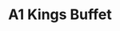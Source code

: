 ---
layout: place
title: "A1 Kings Buffet"
permalink: /new-york/massena/a1-kings-buffet.html
stateAbbr: NY
stateName: New York
cityName: Massena
place_id: ChIJuWMLQtk_zEwRIg-keJaWbDs
photos:
  - name: >-
      places/ChIJuWMLQtk_zEwRIg-keJaWbDs/photos/AeeoHcJaZgzCIS7GDSQKF3STEKnzF1O_klXTGzjQ4iEWJUVZ6xmInAhZDSSqjpGD6CaDkzmsnpQyfigFTIBS_3ciccKXM1Zuw8xv4_b8RbPHkqyqox3KHBun56gAuREjDBtiOwHvk8LE_mm29UxK53MM561XaiGL9Tc0pjbLhw16JrU3sFgIE-HjC7W0HbRbypjutlHq879exICrbfCnqta0KIqk51axyAm-cf3lsyZpHlT6tFSFQxQtKUwf_yFt4ssLhAV4b5nyQDLFnlogFuaciN-tN1VHe_4JE8s7v3vFizIma7nxYRjmlRR8TmEpGRqweymCjV7Zl9vfqVAxVDB8joJVtABn51CrHqGQ-41CcTP3hF4v24Ctd0myS5VS7XpkGUe48bGzGLk3AVT8AtdgbGH1WkYykdoMXWKf5uqwQE2WXys
    widthPx: 4032
    heightPx: 3024
    authorAttributions:
      - displayName: Roger Coughlin
        uri: https://maps.google.com/maps/contrib/106649677811421359746
        photoUri: >-
          https://lh3.googleusercontent.com/a-/ALV-UjUT3U2niSwyujBEbkxLrSLSJnK5TdyUtachV6AQOXLN8LEXtcyc=s100-p-k-no-mo
    flagContentUri: >-
      https://www.google.com/local/imagery/report/?cb_client=maps_api_places.places_api&image_key=!1e10!2sCIHM0ogKEICAgICUmo7TuQE&hl=en-US
    googleMapsUri: >-
      https://www.google.com/maps/place//data=!3m4!1e2!3m2!1sCIHM0ogKEICAgICUmo7TuQE!2e10!4m2!3m1!1s0x4ccc3fd9420b63b9:0x3b6c969678a40f22
  - name: >-
      places/ChIJuWMLQtk_zEwRIg-keJaWbDs/photos/AeeoHcIe39utCxkD7TvJ8tAmyzueqNmOTlEogoRlaiBpgVRXSijVEk_DzTb3kXraODzKjVt2UMzaz-ySDEvI_CjLWNvh5TTGQcF_68T8bEUsKtZZPF-ss5CN-Nf3jdP5yOIEQ_n_h0HuYE-Li6SJ5W__9kIW10gprFB-uSf9v5MH_HMsa0FkWl5xoP5b9lA3_0V8CAkrn3u09nYVirlYmo34XhLbSp4WAmJGFWE6BdJaLwucME1eSXOXgE_7RrAwVtVpDDctQpiUsqDtVDnFjFnTdikNnIRfBDLSf6-TtE6qpCh8wx-mbeF_Jb_-n4DyPiQrJ4ZXyKdKbouwSgu9ACDw9wNwxZW5mcg946TMwBAlal7AoDCgORZy4R3Zgxqroz6oagOCM5Q6eliUK-7PotYUqO8xW-ukoYQ-P7DVin6ddtepUdyP
    widthPx: 4032
    heightPx: 1960
    authorAttributions:
      - displayName: Jessica Merrihew
        uri: https://maps.google.com/maps/contrib/101022547435344026958
        photoUri: >-
          https://lh3.googleusercontent.com/a-/ALV-UjUMIsplgB_lzyGB7uJOWdAb2uREwqDrd1HTPA9hNVUBV3jhbx0_hA=s100-p-k-no-mo
    flagContentUri: >-
      https://www.google.com/local/imagery/report/?cb_client=maps_api_places.places_api&image_key=!1e10!2sCIHM0ogKEICAgIDHodT7jgE&hl=en-US
    googleMapsUri: >-
      https://www.google.com/maps/place//data=!3m4!1e2!3m2!1sCIHM0ogKEICAgIDHodT7jgE!2e10!4m2!3m1!1s0x4ccc3fd9420b63b9:0x3b6c969678a40f22
  - name: >-
      places/ChIJuWMLQtk_zEwRIg-keJaWbDs/photos/AeeoHcKJMMpK-ks3wZ808ykZqD24SEH2l3bF3uc5wen745d9Lm0nNbwkayS3aJ1QmBd6XRh92zSx50Iysm3TmH0xO0T9-BFGnQ7fXWrcgeS5rL3OZKNKT2pJR3gi5QbVQfocy3zQBCcMOpT-hGQbXVJwZ9Xl0WDf75M38pEraakICqvnDEfliOgva4b2H0XGF2tfojYjh4x2Swl0sc8rzb4xPO-fMs6Rw6J5gXR1eNtdHNfO_AOtDeSkXtKV67WRmsAxSB2T_ZFgsW_7rJK3hpDJ4k-nu2nqLFZ-8Ytd3EV9q0pDuIDGPBMY4I-z9aMtMJWnZLy_HlG0ut_-RCQeks1UNpupenw4M7E4Ukc5v4utDkfXEwgR-QMm1r7p7-JElYkVNaDisa1lBjSF6WRa1J048QLOPeBtZZ96MSpf8o_ZQXLQ66U
    widthPx: 3024
    heightPx: 4032
    authorAttributions:
      - displayName: Kyra Berry
        uri: https://maps.google.com/maps/contrib/111926306222260802327
        photoUri: >-
          https://lh3.googleusercontent.com/a-/ALV-UjX3s_7ePcFG7K3meiIJTmIgoXFBosIvk5Eq7YGFt8dh4ID2-T5G=s100-p-k-no-mo
    flagContentUri: >-
      https://www.google.com/local/imagery/report/?cb_client=maps_api_places.places_api&image_key=!1e10!2sCIHM0ogKEICAgICzodbWrAE&hl=en-US
    googleMapsUri: >-
      https://www.google.com/maps/place//data=!3m4!1e2!3m2!1sCIHM0ogKEICAgICzodbWrAE!2e10!4m2!3m1!1s0x4ccc3fd9420b63b9:0x3b6c969678a40f22
  - name: >-
      places/ChIJuWMLQtk_zEwRIg-keJaWbDs/photos/AeeoHcI-lNPrlS8yMp8ZdLbzStuckUP5GLe9aVDANvdApLgCsE2fHf_e9bGKRWH3RkTh8u-K5991avV4YfxDkg3gvMdeDATz6ag5XRMe7bI25ubVtuWpmhZ70h61VqIJOHWZ9Tn5dMG11EIzgLIXwCPoCKo15jjtbwr01k1r1zb9Qm8ebpb_dTqj3Uc8Kg-vtNacorM4p9ftNnC3q2zvITbFgjVK403To2GFEdS4mc7PnaeiR50-TlXUH-cukANg1x6xS10M3vxD7pb2yXZv0Nk4jozKlD6OBY49tGqYpF7b1C3ssnt1s9Kk5w62Mk4u1AUeHqxyzBBGR4Xa8kBn4ZNI5oZZ2ifaUpuL5hZcmyOD4FClIz4w7ZrIxo8EWe0z1NrnsNejmatZzZbyGtXJaY2-va35OVUjWf7Ia2nFWbG1iViVr7r8
    widthPx: 4800
    heightPx: 2700
    authorAttributions:
      - displayName: Tojo Chacko
        uri: https://maps.google.com/maps/contrib/118326822033854565238
        photoUri: >-
          https://lh3.googleusercontent.com/a-/ALV-UjUov7ga5RdQCFJWJwwUlsI-C9dG5AL-MHMDGbw4lr-S9qAl6gpz9g=s100-p-k-no-mo
    flagContentUri: >-
      https://www.google.com/local/imagery/report/?cb_client=maps_api_places.places_api&image_key=!1e10!2sCIHM0ogKEICAgIDEp7yI_AE&hl=en-US
    googleMapsUri: >-
      https://www.google.com/maps/place//data=!3m4!1e2!3m2!1sCIHM0ogKEICAgIDEp7yI_AE!2e10!4m2!3m1!1s0x4ccc3fd9420b63b9:0x3b6c969678a40f22
  - name: >-
      places/ChIJuWMLQtk_zEwRIg-keJaWbDs/photos/AeeoHcLAnMh87J1jk_Gwb3yOGet2ZxUsnxlWCz0jbMzn-U8GD7ZtO35iPh4b7w5hDnhvPhk059f3ikAWD7jHpBbLarHGG1AB0HFgnsWOpGVGs_ZAb5jTl_tlUOWjvTi6K1VvF0ffoeNo3cFtlMuOQqyO_48_f4v7_5tDJkc6eHk4UOC57rnGM-4UTzsp63kg3piEyw_EBNGQthXBhUpKpiD-ZaYxZAH_yIRfRMsKeIYYDXky2biODTTldGS5OV9dWMh29aXjF0Y5oX1pJhisjPg00JXPGWEZNBAi8HecLceR625pFJuO10ZeIGdBGaUb2mHWe_6hiYFa0QqmUduSuhLobPbb2sc19nfNqbEKYyjw6jswDaT8v83Hj4tpRA7GSVTosr1_voijgXWFqmTQ8_4pqZiq-UjtCMZYHPAgRvB52jEKEA
    widthPx: 1960
    heightPx: 4032
    authorAttributions:
      - displayName: Jessica Merrihew
        uri: https://maps.google.com/maps/contrib/101022547435344026958
        photoUri: >-
          https://lh3.googleusercontent.com/a-/ALV-UjUMIsplgB_lzyGB7uJOWdAb2uREwqDrd1HTPA9hNVUBV3jhbx0_hA=s100-p-k-no-mo
    flagContentUri: >-
      https://www.google.com/local/imagery/report/?cb_client=maps_api_places.places_api&image_key=!1e10!2sCIHM0ogKEICAgIDHoaSddw&hl=en-US
    googleMapsUri: >-
      https://www.google.com/maps/place//data=!3m4!1e2!3m2!1sCIHM0ogKEICAgIDHoaSddw!2e10!4m2!3m1!1s0x4ccc3fd9420b63b9:0x3b6c969678a40f22
  - name: >-
      places/ChIJuWMLQtk_zEwRIg-keJaWbDs/photos/AeeoHcJIYprhB_Zp79Waa2T_wp_Iq4vQTjMNs56tbLHp7EePgdlxQtXvV0AQ1X1-OnBTbRECa3XA6V-HvZRd-5UotyDNRpnKFGP85jCXIy0T0Dh0SQ25Mkj7bR3hxBBVO33PKdFqhYm5EBGA6o9JhfV7AHHfyokjazBmNMXIUBGbBuyClZqivqKiSJgldIlFYuDHXmtlWl6T3Zs6BOkZ3q4W8oC6b-QfElAa7abWxOKEV8j83Psfll-TDcYPmjnmPT_cwDm2P5DX6SEJyvHgMeU8UEqyBgp7LutyqLkTUkDlEfZDs3xR4z_j8LrLbmQEr5z-NPsms2UC26688jxx3nwkv-3gPKCMn2ZgC8XIsFC9WWyOPvUlxmZcS2KfssveQZIDbjAgcLJUH-GY4W7S-Ld7rGdhcWmjFK-3xh3MbvexbIsCHQ
    widthPx: 4032
    heightPx: 1960
    authorAttributions:
      - displayName: Jessica Merrihew
        uri: https://maps.google.com/maps/contrib/101022547435344026958
        photoUri: >-
          https://lh3.googleusercontent.com/a-/ALV-UjUMIsplgB_lzyGB7uJOWdAb2uREwqDrd1HTPA9hNVUBV3jhbx0_hA=s100-p-k-no-mo
    flagContentUri: >-
      https://www.google.com/local/imagery/report/?cb_client=maps_api_places.places_api&image_key=!1e10!2sCIHM0ogKEICAgIDHobSDaA&hl=en-US
    googleMapsUri: >-
      https://www.google.com/maps/place//data=!3m4!1e2!3m2!1sCIHM0ogKEICAgIDHobSDaA!2e10!4m2!3m1!1s0x4ccc3fd9420b63b9:0x3b6c969678a40f22
  - name: >-
      places/ChIJuWMLQtk_zEwRIg-keJaWbDs/photos/AeeoHcIapGmPnnmDh_NgGsGrTwHennnO4Go64D5waYZCn05u6FdbgMz0zMqjqGXpi8APVGmqivj0SsWdNM4pHEs2K1ClTMVrwRVA6i7C9Zq-PppwOzWmj0k9o-48_FS5kNHcsGbSQ2wDYHdba36u78cXmP-ZC5-4Nc6Xe_yM4jRLB4fAoYn1CsXcZl8lIrGY6YWZ1LyNBxvXI_OP-aRiNI7PPX4ZcZqbARaqVaqRRrvpXFtQAZ50MeJyi7072duZC-kjSI4_GgQiljoh_MNm04oqrcfZdVkg4D8MymJaBua9lXLuecJ5NL2Lq-vE5MyCN3oBzGQna3cxR1_cLUTYSXdfr10jKYgSJZYTR4kiWjHNEeS69Dbkaa_Yjv-G7RXCeF46Leia8JQXAMj6TBxd6xcvaRtSxKD-ozfkoTUyx6z0gASynw
    widthPx: 1440
    heightPx: 1920
    authorAttributions:
      - displayName: BDevlin Vintage
        uri: https://maps.google.com/maps/contrib/105787459841392797199
        photoUri: >-
          https://lh3.googleusercontent.com/a/ACg8ocJbqZHnu7PmG6QRA2drM_OsJRvLHrPV6MbkIbaGMt6HzqIVdA=s100-p-k-no-mo
    flagContentUri: >-
      https://www.google.com/local/imagery/report/?cb_client=maps_api_places.places_api&image_key=!1e10!2sCIHM0ogKEICAgIDv8862SQ&hl=en-US
    googleMapsUri: >-
      https://www.google.com/maps/place//data=!3m4!1e2!3m2!1sCIHM0ogKEICAgIDv8862SQ!2e10!4m2!3m1!1s0x4ccc3fd9420b63b9:0x3b6c969678a40f22
  - name: >-
      places/ChIJuWMLQtk_zEwRIg-keJaWbDs/photos/AeeoHcLYB1fYPQzkNji8-cy5A08XoQj3YyXePcoUDgrLN5O8ry0_e_hrV5AJXcAFDTvyQSWAVK-8airTHW64gm6JqG8hs066El4Cd7zvvXHtYCp4d4TnRG4l4UaiKRJwlKO4At8x3bSR8gRmTEpmuiLjLgyAaQ1JpYp2KMWiSOrzzTbMv5zInw5Oa6n_y2qHGQrckBy-qPsSEtb3CiKqOl59b4XnPbGLOCChHWOAMZhaDl_hHrC0DghvuXUQGwPeWdGma_lrB95BddV42IYMGwihdOZ70nzXC0yvpuYObhY4BPQdYPiPMK4E8e9yjH-cqe-zb7LvB9h4UaG48dJrVjTEzrMvVium5U28lvkukppi472YH_6kMemfLTePEZ0mZ9fe9mRyQphX-iSYWbp68T_AMDGyi5VrL4_nbXBMz2cEJtsju9U
    widthPx: 4032
    heightPx: 3024
    authorAttributions:
      - displayName: Day Time Activities
        uri: https://maps.google.com/maps/contrib/105116922158033400705
        photoUri: >-
          https://lh3.googleusercontent.com/a-/ALV-UjX5ujGx9JIsCzrYy4Ti9gyN4Q2BG-QEtiDY4_SKawmXuUceoHlv=s100-p-k-no-mo
    flagContentUri: >-
      https://www.google.com/local/imagery/report/?cb_client=maps_api_places.places_api&image_key=!1e10!2sCIHM0ogKEICAgICc_p38-QE&hl=en-US
    googleMapsUri: >-
      https://www.google.com/maps/place//data=!3m4!1e2!3m2!1sCIHM0ogKEICAgICc_p38-QE!2e10!4m2!3m1!1s0x4ccc3fd9420b63b9:0x3b6c969678a40f22
  - name: >-
      places/ChIJuWMLQtk_zEwRIg-keJaWbDs/photos/AeeoHcIBpHThXAVZkJ0Ys-Tck6tE62cM7_iGq9gdMEC1qzM71hkEpzwqiF55yXKQDkivvwf8J5Lp3PV4wBhRfuvoIMp7h845Vit9CpZ6zpusP3LupX_v0T7YOI_4UclIkoY70JD8dlgghEp0GzGSoRgLb39fPxAswY52eIX8VAPUrhJs1dOFzdYbP6UMxSBa0SnEjLZN8t2Y5sB7tEmu8jX50VJk65rbidBYbz1HFQm3_UwsaayU8vq7mOVAQsc2rQ4KEl_lvp_q4M1nhj_Dsl3csSOt-05KRWhfqdAqo1tk0GH33VE8RKfPCu8GVDIYHdz4PpJC4OFhwoERRasn2wC5DSISr-smfcW_gSA7L4OKdjb37KJ3dBjwT5lH2daMJkCUqMzJ3SlhZ4N7EFiT1HyVSTuoWn3KTjg-q-convEHLHTpIg
    widthPx: 4032
    heightPx: 3024
    authorAttributions:
      - displayName: Brad Paradis
        uri: https://maps.google.com/maps/contrib/117787950120142991865
        photoUri: >-
          https://lh3.googleusercontent.com/a-/ALV-UjW0UM9rpK0d5g5mwRkr4OwGXdqQHkCQE-OifgLqdsKY7Tzkq4u8=s100-p-k-no-mo
    flagContentUri: >-
      https://www.google.com/local/imagery/report/?cb_client=maps_api_places.places_api&image_key=!1e10!2sCIHM0ogKEICAgIC4l8zIcA&hl=en-US
    googleMapsUri: >-
      https://www.google.com/maps/place//data=!3m4!1e2!3m2!1sCIHM0ogKEICAgIC4l8zIcA!2e10!4m2!3m1!1s0x4ccc3fd9420b63b9:0x3b6c969678a40f22
  - name: >-
      places/ChIJuWMLQtk_zEwRIg-keJaWbDs/photos/AeeoHcJleMLJz6EzATKGjzj550gkup375zuwWpbRlchu67axMCZG7Avj1PXwEGs6g_7juqqFAbqeYeVViV6V2tTR9AiFo5aEsVTPPWQk9VTeFbNZur8d3t00VXRh3M9EayEyMsMSsn0oE4BiIiURcJD8r9uMNoX5jly4fiJqvcSFjA5gH3CEWVJaLkYQ7tVA7ecZuD2RlkZEV8fn50amCbVHaHh9ZJzn3zhJKTRD2tJQxZWU87kaEEzIIhJBaqTEoM8c0gk8m6xdRL3Cepa8_XUjF5drn5qgyj2L4-v-NQy8a_fxkTGaDXckOKz4uJ-755ph25jW1qyF7FYbPuHJ4oBJeZSf0L7cKbp-76Uc9AaQIWJYuuXrNnZDch6MKOxwApibX24ubtTkNFNgnNjRHTB6hD8vO_pqGfIGMVlRUsXo42FQpA
    widthPx: 3024
    heightPx: 4032
    authorAttributions:
      - displayName: Shania Stewart
        uri: https://maps.google.com/maps/contrib/114174623503375360218
        photoUri: >-
          https://lh3.googleusercontent.com/a/ACg8ocKTEVxot4sxzqJCPzoRIkC_oxiWXQYeMbfccNDBhhsyPMjryw=s100-p-k-no-mo
    flagContentUri: >-
      https://www.google.com/local/imagery/report/?cb_client=maps_api_places.places_api&image_key=!1e10!2sCIHM0ogKEICAgICzoeLzDg&hl=en-US
    googleMapsUri: >-
      https://www.google.com/maps/place//data=!3m4!1e2!3m2!1sCIHM0ogKEICAgICzoeLzDg!2e10!4m2!3m1!1s0x4ccc3fd9420b63b9:0x3b6c969678a40f22
address: 94 Grove St, Massena, NY 13662, USA
street: 94 Grove St
city: Massena
state: NY
zip: '13662'
country: USA
neighborhood: null
latitude: '44.921593'
longitude: '-74.884566'
accessibility_options:
  wheelchairAccessibleParking: true
  wheelchairAccessibleEntrance: true
  wheelchairAccessibleRestroom: true
  wheelchairAccessibleSeating: true
business_status: OPERATIONAL
name: A1 Kings Buffet
google_maps_links:
  directionsUri: >-
    https://www.google.com/maps/dir//''/data=!4m7!4m6!1m1!4e2!1m2!1m1!1s0x4ccc3fd9420b63b9:0x3b6c969678a40f22!3e0
  placeUri: https://maps.google.com/?cid=4281962918735777570
  writeAReviewUri: >-
    https://www.google.com/maps/place//data=!4m3!3m2!1s0x4ccc3fd9420b63b9:0x3b6c969678a40f22!12e1
  reviewsUri: >-
    https://www.google.com/maps/place//data=!4m4!3m3!1s0x4ccc3fd9420b63b9:0x3b6c969678a40f22!9m1!1b1
  photosUri: >-
    https://www.google.com/maps/place//data=!4m3!3m2!1s0x4ccc3fd9420b63b9:0x3b6c969678a40f22!10e5
primary_type: Buffet Restaurant
opening_hours:
  regular: null
  current: null
secondary_opening_hours:
  regular:
    weekdayDescriptions: null
    type: null
  current:
    weekdayDescriptions: null
    type: null
phone: (315) 769-8899
price_level: PRICE_LEVEL_MODERATE
price_range: $10 &ndash; $20
rating: '3.5'
rating_count: 218
website: http://a1kingbuffet.restaurant888.com/
description: null
reviews:
  - name: >-
      places/ChIJuWMLQtk_zEwRIg-keJaWbDs/reviews/ChdDSUhNMG9nS0VJQ0FnSUR0emNTNjlRRRAB
    relativePublishTimeDescription: a year ago
    rating: 1
    text:
      text: >-
        Idk what happened to this place in the last 5 years but " what a dump" .
        Used to be an awesome place to go eat. Now By far the most depressing
        restaurant I've ever been to. I didn't dare eat much in fear of food
        poisoning. At 6 o'clock your getting whatever garbage is left from the
        day that hasn't sold and no more. Not that you would want to ,but you
        don't have to worry about not being able to try everything cause there
        isn't anything to speak of on the buffet. No fountain soda, your getting
        a 16oz bottle when you arrive. At a price tag of $35 for 2 people to eat
        it holds up poorly against every Chinese buffet within 60 miles. If you
        ever get a chance to eat here... DONT.
      languageCode: en
    originalText:
      text: >-
        Idk what happened to this place in the last 5 years but " what a dump" .
        Used to be an awesome place to go eat. Now By far the most depressing
        restaurant I've ever been to. I didn't dare eat much in fear of food
        poisoning. At 6 o'clock your getting whatever garbage is left from the
        day that hasn't sold and no more. Not that you would want to ,but you
        don't have to worry about not being able to try everything cause there
        isn't anything to speak of on the buffet. No fountain soda, your getting
        a 16oz bottle when you arrive. At a price tag of $35 for 2 people to eat
        it holds up poorly against every Chinese buffet within 60 miles. If you
        ever get a chance to eat here... DONT.
      languageCode: en
    authorAttribution:
      displayName: Shawn Douglas
      uri: https://www.google.com/maps/contrib/113082681522251582858/reviews
      photoUri: >-
        https://lh3.googleusercontent.com/a-/ALV-UjUFQoz5g9esT_3Ljeb6aZXz1ST_OBTj5gQINj_pLRkht-UqpbIB=s128-c0x00000000-cc-rp-mo
    publishTime: '2024-02-06T06:48:21.697367Z'
    flagContentUri: >-
      https://www.google.com/local/review/rap/report?postId=ChdDSUhNMG9nS0VJQ0FnSUR0emNTNjlRRRAB&d=17924085&t=1
    googleMapsUri: >-
      https://www.google.com/maps/reviews/data=!4m6!14m5!1m4!2m3!1sChdDSUhNMG9nS0VJQ0FnSUR0emNTNjlRRRAB!2m1!1s0x4ccc3fd9420b63b9:0x3b6c969678a40f22
  - name: >-
      places/ChIJuWMLQtk_zEwRIg-keJaWbDs/reviews/ChdDSUhNMG9nS0VJQ0FnTUN3Z0tiNjZBRRAB
    relativePublishTimeDescription: 4 weeks ago
    rating: 2
    text:
      text: >-
        My family and I haven't been here to eat for a while. We came in and at
        12:30 on a Saturday we were the only ones in there. We decided to give
        it a try anyways. There was very little selection. Only one side of
        buffet had lunch food the other side had desserts only. Not to mention
        they had cat videos playing on the TV. Lol so we'd hear random cat "
        meows" 😳  we called before we went and were told the wrong price per
        person they wouldn't honor the price when we said we called. We will NOT
        be returning.
      languageCode: en
    originalText:
      text: >-
        My family and I haven't been here to eat for a while. We came in and at
        12:30 on a Saturday we were the only ones in there. We decided to give
        it a try anyways. There was very little selection. Only one side of
        buffet had lunch food the other side had desserts only. Not to mention
        they had cat videos playing on the TV. Lol so we'd hear random cat "
        meows" 😳  we called before we went and were told the wrong price per
        person they wouldn't honor the price when we said we called. We will NOT
        be returning.
      languageCode: en
    authorAttribution:
      displayName: Crystal Wagner
      uri: https://www.google.com/maps/contrib/105380631504649318702/reviews
      photoUri: >-
        https://lh3.googleusercontent.com/a-/ALV-UjXbedSNzJqfdi20Id2ikjKYW-GaXPAIMFR6TKpTDngkFkR6TBtv=s128-c0x00000000-cc-rp-mo-ba2
    publishTime: '2025-03-15T18:46:22.673966Z'
    flagContentUri: >-
      https://www.google.com/local/review/rap/report?postId=ChdDSUhNMG9nS0VJQ0FnTUN3Z0tiNjZBRRAB&d=17924085&t=1
    googleMapsUri: >-
      https://www.google.com/maps/reviews/data=!4m6!14m5!1m4!2m3!1sChdDSUhNMG9nS0VJQ0FnTUN3Z0tiNjZBRRAB!2m1!1s0x4ccc3fd9420b63b9:0x3b6c969678a40f22
  - name: >-
      places/ChIJuWMLQtk_zEwRIg-keJaWbDs/reviews/ChdDSUhNMG9nS0VJQ0FnSUN6b2VMenRnRRAB
    relativePublishTimeDescription: 10 months ago
    rating: 5
    text:
      text: >-
        Workers are so loving and kind! Are never rude.. Literally ever!
        Everything is amazing, food is delicious definitely helps cravings!
      languageCode: en
    originalText:
      text: >-
        Workers are so loving and kind! Are never rude.. Literally ever!
        Everything is amazing, food is delicious definitely helps cravings!
      languageCode: en
    authorAttribution:
      displayName: Shania Stewart
      uri: https://www.google.com/maps/contrib/114174623503375360218/reviews
      photoUri: >-
        https://lh3.googleusercontent.com/a/ACg8ocKTEVxot4sxzqJCPzoRIkC_oxiWXQYeMbfccNDBhhsyPMjryw=s128-c0x00000000-cc-rp-mo
    publishTime: '2024-06-02T15:57:52.535543Z'
    flagContentUri: >-
      https://www.google.com/local/review/rap/report?postId=ChdDSUhNMG9nS0VJQ0FnSUN6b2VMenRnRRAB&d=17924085&t=1
    googleMapsUri: >-
      https://www.google.com/maps/reviews/data=!4m6!14m5!1m4!2m3!1sChdDSUhNMG9nS0VJQ0FnSUN6b2VMenRnRRAB!2m1!1s0x4ccc3fd9420b63b9:0x3b6c969678a40f22
  - name: >-
      places/ChIJuWMLQtk_zEwRIg-keJaWbDs/reviews/ChdDSUhNMG9nS0VJQ0FnSURfOE1IdzVRRRAB
    relativePublishTimeDescription: 2 months ago
    rating: 1
    text:
      text: >-
        Out of ogdensburg, Potsdam, or massena........ Massena is by far the
        worst. What little food available was dried out and crunchy. A romantic
        dinner for 2 was horrible. TV blaring kids songs, I swore we were gonna
        here baby shark. Ogdensburg is the best in my opinion, and I'm far from
        a fan of ogdensburg.
      languageCode: en
    originalText:
      text: >-
        Out of ogdensburg, Potsdam, or massena........ Massena is by far the
        worst. What little food available was dried out and crunchy. A romantic
        dinner for 2 was horrible. TV blaring kids songs, I swore we were gonna
        here baby shark. Ogdensburg is the best in my opinion, and I'm far from
        a fan of ogdensburg.
      languageCode: en
    authorAttribution:
      displayName: Bob
      uri: https://www.google.com/maps/contrib/101922489857896389027/reviews
      photoUri: >-
        https://lh3.googleusercontent.com/a/ACg8ocKHym8QbMzn4PIaVmFnpGznR6zlPgM08MxgvVmSazeKygJ3Rg=s128-c0x00000000-cc-rp-mo
    publishTime: '2025-01-21T01:02:09.107774Z'
    flagContentUri: >-
      https://www.google.com/local/review/rap/report?postId=ChdDSUhNMG9nS0VJQ0FnSURfOE1IdzVRRRAB&d=17924085&t=1
    googleMapsUri: >-
      https://www.google.com/maps/reviews/data=!4m6!14m5!1m4!2m3!1sChdDSUhNMG9nS0VJQ0FnSURfOE1IdzVRRRAB!2m1!1s0x4ccc3fd9420b63b9:0x3b6c969678a40f22
  - name: >-
      places/ChIJuWMLQtk_zEwRIg-keJaWbDs/reviews/ChdDSUhNMG9nS0VJQ0FnSUR3d0lUNHJBRRAB
    relativePublishTimeDescription: 6 years ago
    rating: 2
    text:
      text: >-
        This place is pretty rough.  Stopped after a sports game and we were in
        a rush.  The Food was old.  Place was dirty.  The glass above the food
        area looks like it hasn’t been cleaned in a decade.   Floor had food all
        over it.   Selection is limited.   Can’t believe we didn’t get sick to
        be honest with you.  Won’t be back again.
      languageCode: en
    originalText:
      text: >-
        This place is pretty rough.  Stopped after a sports game and we were in
        a rush.  The Food was old.  Place was dirty.  The glass above the food
        area looks like it hasn’t been cleaned in a decade.   Floor had food all
        over it.   Selection is limited.   Can’t believe we didn’t get sick to
        be honest with you.  Won’t be back again.
      languageCode: en
    authorAttribution:
      displayName: Brad Paradis
      uri: https://www.google.com/maps/contrib/117787950120142991865/reviews
      photoUri: >-
        https://lh3.googleusercontent.com/a-/ALV-UjW0UM9rpK0d5g5mwRkr4OwGXdqQHkCQE-OifgLqdsKY7Tzkq4u8=s128-c0x00000000-cc-rp-mo-ba6
    publishTime: '2018-10-18T14:55:30.265197567Z'
    flagContentUri: >-
      https://www.google.com/local/review/rap/report?postId=ChdDSUhNMG9nS0VJQ0FnSUR3d0lUNHJBRRAB&d=17924085&t=1
    googleMapsUri: >-
      https://www.google.com/maps/reviews/data=!4m6!14m5!1m4!2m3!1sChdDSUhNMG9nS0VJQ0FnSUR3d0lUNHJBRRAB!2m1!1s0x4ccc3fd9420b63b9:0x3b6c969678a40f22
parking_options:
  freeParkingLot: true
  freeStreetParking: true
  paidStreetParking: false
  valetParking: false
payment_options:
  acceptsCreditCards: true
  acceptsDebitCards: true
  acceptsCashOnly: false
allow_dogs: null
curbside_pickup: true
delivery: false
dine_in: true
good_for_children: true
good_for_groups: true
good_for_sports: false
live_music: false
menu_for_children: false
outdoor_seating: true
reservable: null
restroom: true
serves_beer: null
serves_breakfast: null
serves_brunch: null
serves_cocktails: null
serves_coffee: true
serves_dinner: true
serves_dessert: true
serves_lunch: true
serves_vegetarian_food: null
serves_wine: null
takeout: true

---